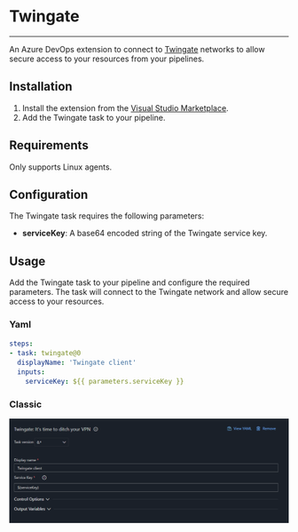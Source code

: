 # Twingate
---
An Azure DevOps extension to connect to [Twingate](https://www.twingate.com/) networks to allow secure access to your resources from your pipelines.

## Installation
1. Install the extension from the [Visual Studio Marketplace](https://marketplace.visualstudio.com/items?itemName=twingate.twingate-azure-devops-extension).
2. Add the Twingate task to your pipeline.

## Requirements
Only supports Linux agents.

## Configuration
The Twingate task requires the following parameters:
- **serviceKey**: A base64 encoded string of the Twingate service key.

## Usage
Add the Twingate task to your pipeline and configure the required parameters. The task will connect to the Twingate network and allow secure access to your resources.

### Yaml
```yaml
steps:
- task: twingate@0
  displayName: 'Twingate client'
  inputs:
    serviceKey: ${{ parameters.serviceKey }}
```

### Classic
![Classic Release Pipeline](image.png)

